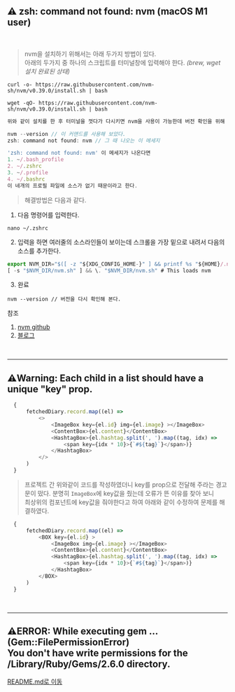 ## ⚠️ zsh: command not found: nvm (macOS M1 user)

<br>

> nvm을 설치하기 위해서는 아래 두가지 방법이 있다. <br>
아래의 두가지 중 하나의 스크립트를 터미널창에 입력해야 한다. *(brew, wget 설치 완료된 상태)*
```
curl -o- https://raw.githubusercontent.com/nvm-sh/nvm/v0.39.0/install.sh | bash
```
```
wget -qO- https://raw.githubusercontent.com/nvm-sh/nvm/v0.39.0/install.sh | bash
```
```js
위와 같이 설치를 한 후 터미널을 껏다가 다시키면 nvm을 사용이 가능한데 버전 확인을 위해

nvm --version // 이 커맨드를 사용해 보았다.
zsh: command not found: nvm // 그 때 나오는 이 메세지

'zsh: command not found: nvm' 이 메세지가 나온다면 
1. ~/.bash_profile
2. ~/.zshrc
3. ~/.profile
4. ~/.bashrc
이 네개의 프로필 파일에 소스가 없기 때문이라고 한다.
```
> 해결방법은 다음과 같다.
1. 다음 명령어를 입력한다.
```
nano ~/.zshrc
```
2. 입력을 하면 여러줄의 소스라인들이 보이는데 스크롤을 가장 밑으로 내려서 다음의 소스를 추가한다.
```js
export NVM_DIR="$([ -z "${XDG_CONFIG_HOME-}" ] && printf %s "${HOME}/.nvm" || printf %s "${XDG_CONFIG_HOME}/nvm")"
[ -s "$NVM_DIR/nvm.sh" ] && \. "$NVM_DIR/nvm.sh" # This loads nvm
```
3. 완료
```
nvm --version // 버전을 다시 확인해 본다.
```

참조
1. [nvm github](https://github.com/nvm-sh/nvm#installing-and-updating)
2. [블로그](https://dev.to/duhbhavesh/nvm-command-not-found-1ho)

<br>

___

## ⚠️Warning: Each child in a list should have a unique "key" prop.
```js
  {
      fetchedDiary.record.map((el) => 
          <>
              <ImageBox key={el.id} img={el.image} ></ImageBox>
              <ContentBox>{el.content}</ContentBox>
              <HashtagBox>{el.hashtag.split(', ').map((tag, idx) => 
                  <span key={idx * 10}>{`#${tag}`}</span>)}
              </HashtagBox>
          </>
      )
  }
```
> 프로젝트 간 위와같이 코드를 작성하였더니 key를 prop으로 전달해 주라는 경고문이 떴다. 분명히 `ImageBox`에 key값을 줬는데 오류가 뜬 이유를 찾아 보니<br>
> 최상위의 컴포넌트에 key값을 줘야한다고 하여 아래와 같이 수정하여 문제를 해결하였다. <br>

```js
  {
      fetchedDiary.record.map((el) => 
          <BOX key={el.id} >
              <ImageBox img={el.image} ></ImageBox>
              <ContentBox>{el.content}</ContentBox>
              <HashtagBox>{el.hashtag.split(', ').map((tag, idx) => 
                  <span key={idx * 10}>{`#${tag}`}</span>)}
              </HashtagBox>
          </BOX>
      )
  }
```

<br>

___

## ⚠️ERROR:  While executing gem ... (Gem::FilePermissionError) <br> You don't have write permissions for the /Library/Ruby/Gems/2.6.0 directory.



[README.md로 이동](../README.md)
